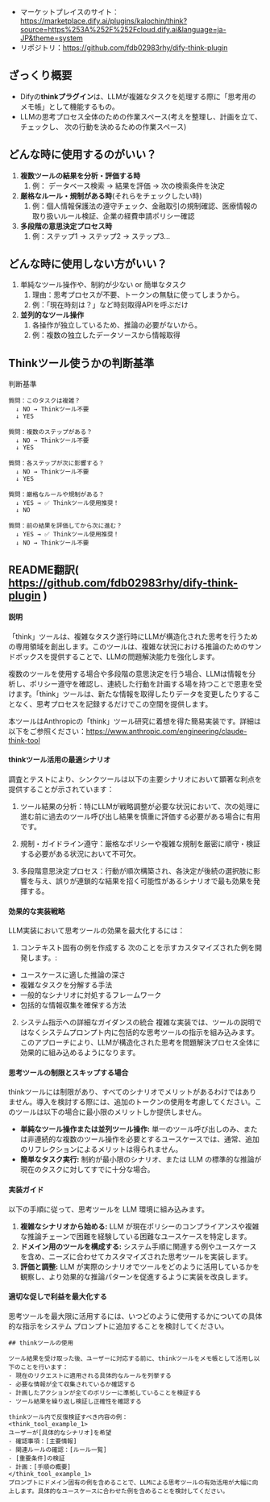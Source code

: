 - マーケットプレイスのサイト：https://marketplace.dify.ai/plugins/kalochin/think?source=https%253A%252F%252Fcloud.dify.ai&language=ja-JP&theme=system
- リポジトリ：https://github.com/fdb02983rhy/dify-think-plugin

## ざっくり概要
- Difyの**thinkプラグイン**は、LLMが複雑なタスクを処理する際に「思考用のメモ帳」として機能するもの。
- LLMの思考プロセス全体のための作業スペース(考えを整理し、計画を立て、チェックし、 次の行動を決めるための作業スペース)
## どんな時に使用するのがいい？
1. **複数ツールの結果を分析・評価する時**
	1. 例： データベース検索 → 結果を評価 → 次の検索条件を決定
2. **厳格なルール・規制がある時**(それらをチェックしたい時)
	1. 例：個人情報保護法の遵守チェック、金融取引の規制確認、医療情報の取り扱いルール検証、企業の経費申請ポリシー確認
3. **多段階の意思決定プロセス時**
	1. 例：ステップ1 → ステップ2 → ステップ3...

## どんな時に使用しない方がいい？
1. 単純なツール操作や、制約が少ない or 簡単なタスク
	1. 理由：思考プロセスが不要、トークンの無駄に使ってしまうから。
	2. 例：「現在時刻は？」など時刻取得APIを呼ぶだけ
2. **並列的なツール操作**
	1. 各操作が独立しているため、推論の必要がないから。
	2. 例：複数の独立したデータソースから情報取得

## Thinkツール使うかの判断基準

判断基準
```
質問：このタスクは複雑？
  ↓ NO → Thinkツール不要
  ↓ YES
  
質問：複数のステップがある？
  ↓ NO → Thinkツール不要
  ↓ YES
  
質問：各ステップが次に影響する？
  ↓ NO → Thinkツール不要
  ↓ YES
  
質問：厳格なルールや規制がある？
  ↓ YES → ✅ Thinkツール使用推奨！
  ↓ NO
  
質問：前の結果を評価してから次に進む？
  ↓ YES → ✅ Thinkツール使用推奨！
  ↓ NO → Thinkツール不要
```


## README翻訳( https://github.com/fdb02983rhy/dify-think-plugin )

#### 説明
「think」ツールは、複雑なタスク遂行時にLLMが構造化された思考を行うための専用領域を創出します。このツールは、複雑な状況における推論のためのサンドボックスを提供することで、LLMの問題解決能力を強化します。

複数のツールを使用する場合や多段階の意思決定を行う場合、LLMは情報を分析し、ポリシー遵守を確認し、連続した行動を計画する場を持つことで恩恵を受けます。「think」ツールは、新たな情報を取得したりデータを変更したりすることなく、思考プロセスを記録するだけでこの空間を提供します。

本ツールはAnthropicの「think」ツール研究に着想を得た簡易実装です。詳細は以下をご参照ください：https://www.anthropic.com/engineering/claude-think-tool

#### thinkツール活用の最適シナリオ
調査とテストにより、シンクツールは以下の主要シナリオにおいて顕著な利点を提供することが示されています：

1. ツール結果の分析：特にLLMが戦略調整が必要な状況において、次の処理に進む前に過去のツール呼び出し結果を慎重に評価する必要がある場合に有用です。

2. 規制・ガイドライン遵守：厳格なポリシーや複雑な規制を厳密に順守・検証する必要がある状況において不可欠。

3. 多段階意思決定プロセス：行動が順次構築され、各決定が後続の選択肢に影響を与え、誤りが連鎖的な結果を招く可能性があるシナリオで最も効果を発揮する。

#### 効果的な実装戦略
LLM実装において思考ツールの効果を最大化するには：

1. コンテキスト固有の例を作成する 次のことを示すカスタマイズされた例を開発します。:

- ユースケースに適した推論の深さ
- 複雑なタスクを分解する手法
- 一般的なシナリオに対処するフレームワーク
- 包括的な情報収集を確保する方法

2. システム指示への詳細なガイダンスの統合 複雑な実装では、ツールの説明ではなくシステムプロンプト内に包括的な思考ツールの指示を組み込みます。このアプローチにより、LLMが構造化された思考を問題解決プロセス全体に効果的に組み込めるようになります。

#### 思考ツールの制限とスキップする場合
thinkツールには制限があり、すべてのシナリオでメリットがあるわけではありません。導入を検討する際には、追加のトークンの使用を考慮してください。このツールは以下の場合に最小限のメリットしか提供しません。

- **単純なツール操作または並列ツール操作:** 単一のツール呼び出しのみ、または非連続的な複数のツール操作を必要とするユースケースでは、通常、追加のリフレクションによるメリットは得られません。
- **簡単なタスク実行:** 制約が最小限のシナリオ、または LLM の標準的な推論が現在のタスクに対してすでに十分な場合。

#### 実装ガイド
以下の手順に従って、思考ツールを LLM 環境に組み込みます。

1. **複雑なシナリオから始める:** LLM が現在ポリシーのコンプライアンスや複雑な推論チェーンで困難を経験している困難なユースケースを特定します。
2. **ドメイン用のツールを構成する:** システム手順に関連する例やユースケースを含め、ニーズに合わせてカスタマイズされた思考ツールを実装します。
3. **評価と調整:** LLM が実際のシナリオでツールをどのように活用しているかを観察し、より効果的な推論パターンを促進するように実装を改良します。

#### 適切な促しで利益を最大化する
思考ツールを最大限に活用するには、いつどのように使用するかについての具体的な指示をシステム プロンプトに追加することを検討してください。

```
## thinkツールの使用

ツール結果を受け取った後、ユーザーに対応する前に、thinkツールをメモ帳として活用し以下のことを行います：
- 現在のリクエストに適用される具体的なルールを列挙する
- 必要な情報が全て収集されているか確認する
- 計画したアクションが全てのポリシーに準拠していることを検証する
- ツール結果を繰り返し検証し正確性を確認する

thinkツール内で反復検証すべき内容の例：
<think_tool_example_1>
ユーザーが[具体的なシナリオ]を希望
- 確認事項：[主要情報]
- 関連ルールの確認：[ルール一覧]
- [重要条件]の検証
- 計画：[手順の概要]
</think_tool_example_1>
プロンプトにドメイン固有の例を含めることで、LLMによる思考ツールの有効活用が大幅に向上します。具体的なユースケースに合わせた例を含めることを検討してください。
```